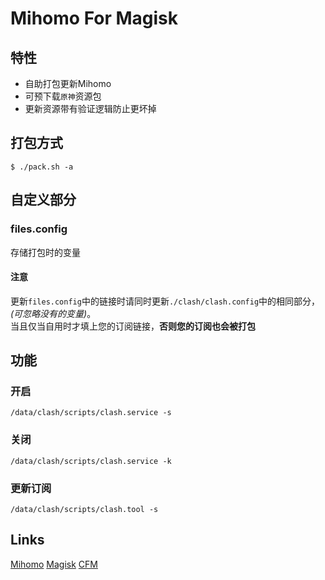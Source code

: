 # Mihomo For Magisk
## 特性
- 自助打包更新Mihomo
- 可预下载`原神`资源包
- 更新资源带有验证逻辑防止更坏掉
## 打包方式
`$ ./pack.sh -a`
## 自定义部分
### files.config
存储打包时的变量  
#### 注意
更新`files.config`中的链接时请同时更新`./clash/clash.config`中的相同部分，*(可忽略没有的变量)*。  
当且仅当自用时才填上您的订阅链接，**否则您的订阅也会被打包**  
## 功能
### 开启
`/data/clash/scripts/clash.service -s`
### 关闭
`/data/clash/scripts/clash.service -k`
### 更新订阅
`/data/clash/scripts/clash.tool -s`
## Links
[Mihomo](https://github.com/MetaCubeX/mihomo)
[Magisk](https://github.com/topjohnwu/Magisk)
[CFM](https://github.com/taamarin/ClashforMagisk)